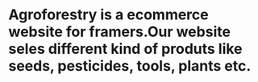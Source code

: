 # Agroforestry is a ecommerce website for framers.Our website seles different kind of produts like seeds, pesticides, tools, plants etc.
